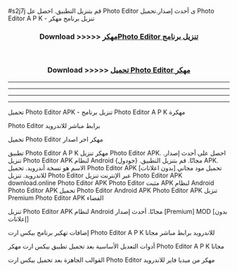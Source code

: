 #s2j7j قم بتنزيل التطبيق. احصل عل Photo Editor  ى أحدث إصدار.تحميل Photo Editor  A P K - تنزيل برنامج مهكر



<div align="center">
<h3>Download >>>>> <a href="https://ar-sites.web.app/?ar= Photo Editor ">مهكرPhoto Editor  تنزيل برنامج</a></h3><br>

<h3>Download >>>>> <a href="https://ar-sites.web.app/?ar= Photo Editor ">تحميل Photo Editor  مهكر</a></h3>
</div>


----------------------------------------------------------

----------------------------------------------------------

----------------------------------------------------------

----------------------------------------------------------


تحميل Photo Editor  APK - تنزيل برنامج Photo Editor  A P K مهكرة

Photo Editor  برابط مباشر للاندرويد

تحميل Photo Editor  مهكر اخر اصدار

تطبيق Photo Editor  A P K مهكر
تنزيل Photo Editor  APK. احصل على أحدث إصدار.
تنزيل Photo Editor  APK لنظام Android مجانًا.
قم بتنزيل التطبيق. {جودول} APK. الاسم هو نسخة أندرويد.
تحميل Photo Editor  APK [بدون اعلانات]
تحميل مود مجاني للاندرويد.
تنزيل Photo Editor  عبر الإنترنت
تنزيل Photo Editor  APK
download.online Photo Editor  APK
Photo Editor  مثبت APK لنظام Android
Photo Editor  APK
تحميل Photo Editor  Android APK
Photo Editor  APK تنزيل Premium
Photo Editor  APK الفضاء

تنزيل Photo Editor  APK لنظام Android مجانًا. أحدث إصدار [Premium] MOD [بدون إعلانات]

إضافات تهكير برنامج بيكس ارت Photo Editor  A P K للاندرويد برابط مباشر مجانا

أدوات التعديل الأساسية بعد تحميل تطبيق بيكس ارت مهكر Photo Editor  A P K مجانا

القوالب الجاهزة بعد تحميل بيكس ارت Photo Editor  مهكر من ميديا فاير للاندرويد



